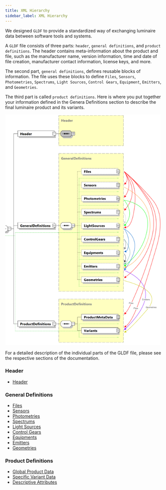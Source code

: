 ```yaml
---
title: XML Hierarchy
sidebar_label: XML Hierarchy
---
```

<!-- markdownlint-disable MD033 (no html im markdown) -->

We designed `GLDF` to provide a standardized way of exchanging luminaire data between software tools and systems.

A `GLDF` file consists of three parts: `header`, `general definitions`, and `product definitions`. The header contains meta-information about the product and file, such as the manufacturer name, version information, time and date of file creation, manufacturer contact information, license keys, and more.

The second part, `general definitions`, defines reusable blocks of information. The file uses these blocks to define `Files`, `Sensors`, `Photometries`, `Spectrums`, `Light Sources`, `Control Gears`, `Equipment`, `Emitters`, and `Geometries`.

The third part is called `product definitions`. Here is where you put together your information defined in the Genera Definitions section to describe the final luminaire product and its variants.

<img src="/img/docs/structure/structure-dependencies.webp" alt="GLDF XML structure dependencies" width="500" />

For a detailed description of the individual parts of the GLDF file, please see the respective sections of the documentation.

### Header

- <a href="/docs/structure/header">Header</a>

### General Definitions

- <a href="/docs/structure/files">Files</a>
- <a href="/docs/structure/sensors">Sensors</a>
- <a href="/docs/structure/photometries">Photometries</a>
- <a href="/docs/structure/spectrums">Spectrums</a>
- <a href="/docs/structure/light-sources">Light Sources</a>
- <a href="/docs/structure/control-gears">Control Gears</a>
- <a href="/docs/structure/equipments">Equipments</a>
- <a href="/docs/structure/emitters">Emitters</a>
- <a href="/docs/structure/geometries">Geometries</a>

### Product Definitions

- <a href="/docs/structure/product">Global Product Data</a>
- <a href="/docs/structure/variant">Specific Variant Data</a>
- <a href="/docs/structure/descriptive-attributes">Descriptive Attributes</a>
